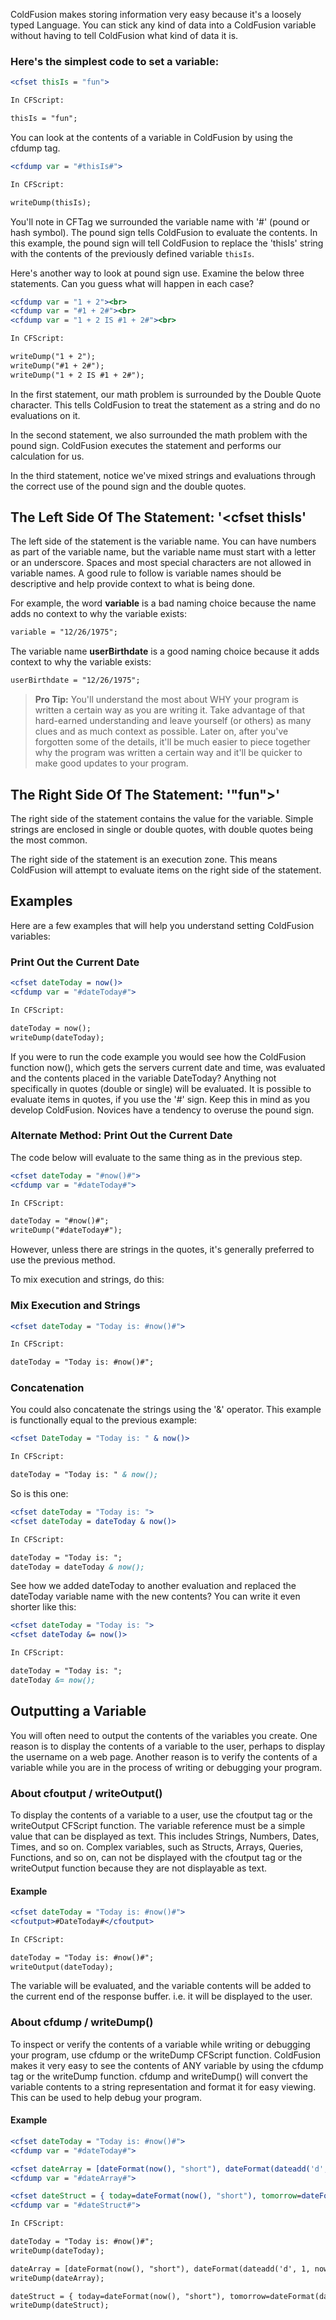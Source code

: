 ColdFusion makes storing information very easy because it's a loosely typed
Language. You can stick any kind of data into a ColdFusion variable without
having to tell ColdFusion what kind of data it is.

### Here's the simplest code to set a variable:

```cfml
<cfset thisIs = "fun">

In CFScript:

thisIs = "fun";
```

You can look at the contents of a variable in ColdFusion by using the cfdump tag.

```cfml
<cfdump var = "#thisIs#">

In CFScript:

writeDump(thisIs);
```

You'll note in CFTag we surrounded the variable name with '#' (pound or hash symbol).
The pound sign tells ColdFusion to evaluate the contents. In this  example,
the pound sign will tell ColdFusion to replace the 'thisIs' string
with the contents of the previously defined variable ``thisIs``.

Here's another way to look at pound sign use. Examine the below three
statements. Can you guess what will happen in each case?

```cfml
<cfdump var = "1 + 2"><br>
<cfdump var = "#1 + 2#"><br>
<cfdump var = "1 + 2 IS #1 + 2#"><br>

In CFScript:

writeDump("1 + 2");
writeDump("#1 + 2#");
writeDump("1 + 2 IS #1 + 2#");
```

In the first statement, our math problem is surrounded by the Double
Quote character. This tells ColdFusion to treat the statement as a
string and do no evaluations on it.

In the second statement, we also surrounded the math problem with the
pound sign. ColdFusion executes the statement and performs our
calculation for us.

In the third statement, notice we've mixed strings and evaluations
through the correct use of the pound sign and the double quotes.

## The Left Side Of The Statement: '\<cfset thisIs'

The left side of the statement is the variable name. You can have
numbers as part of the variable name, but the variable name must start
with a letter or an underscore. Spaces and most special characters are
not allowed in variable names. A good rule to follow is variable names
should be descriptive and help provide context to what is being done.

For example, the word **variable** is a bad naming choice because the
name adds no context to why the variable exists:

```cfml
variable = "12/26/1975";
```

The variable name **userBirthdate** is a good naming choice because it
adds context to why the variable exists:

```cfml
userBirthdate = "12/26/1975";
```

> **Pro Tip:** You'll understand the most about WHY your program is
> written a certain way as you are writing it. Take advantage of that
> hard-earned understanding and leave yourself (or others) as many clues
> and as much context as possible. Later on, after you've forgotten some
> of the details, it'll be much easier to piece together why the program
> was written a certain way and it'll be quicker to make good updates to
> your program.

## The Right Side Of The Statement: '"fun"\>'

The right side of the statement contains the value for the variable.
Simple strings are enclosed in single or double quotes, with double
quotes being the most common.

The right side of the statement is an execution zone. This means
ColdFusion will attempt to evaluate items on the right side of the
statement.

## Examples

Here are a few examples that will help you understand setting ColdFusion
variables:

### Print Out the Current Date

```cfml
<cfset dateToday = now()>
<cfdump var = "#dateToday#">

In CFScript:

dateToday = now();
writeDump(dateToday);
```

If you were to run the code example you would see how the ColdFusion
function now(), which gets the servers current date and time, was
evaluated and the contents placed in the variable DateToday? Anything
not specifically in quotes (double or single) will be evaluated. It is
possible to evaluate items in quotes, if you use the '#' sign. Keep this
in mind as you develop ColdFusion. Novices have a tendency to overuse
the pound sign.

### Alternate Method: Print Out the Current Date

The code below will evaluate to the same thing as in the previous step.

```cfml
<cfset dateToday = "#now()#">
<cfdump var = "#dateToday#">

In CFScript:

dateToday = "#now()#";
writeDump("#dateToday#");
```

However, unless there are strings in the quotes, it's generally
preferred to use the previous method.

To mix execution and strings, do this:

### Mix Execution and Strings

```cfml
<cfset dateToday = "Today is: #now()#">

In CFScript:

dateToday = "Today is: #now()#";
```

### Concatenation

You could also concatenate the strings using the '&' operator. This
example is functionally equal to the previous example:

```cfml
<cfset DateToday = "Today is: " & now()>

In CFScript:

dateToday = "Today is: " & now();
```

So is this one:

```cfml
<cfset dateToday = "Today is: ">
<cfset dateToday = dateToday & now()>

In CFScript:

dateToday = "Today is: ";
dateToday = dateToday & now();
```

See how we added dateToday to another evaluation and replaced the
dateToday variable name with the new contents? You can write it
even shorter like this:

```cfml
<cfset dateToday = "Today is: ">
<cfset dateToday &= now()>

In CFScript:

dateToday = "Today is: ";
dateToday &= now();
```


## Outputting a Variable

You will often need to output the contents of the variables you create.
One reason is to display the contents of a variable to the user, perhaps
to display the username on a web page. Another reason is to verify the
contents of a variable while you are in the process of writing or
debugging your program.

### About cfoutput / writeOutput()

To display the contents of a variable to a user, use the cfoutput tag or
the writeOutput CFScript function. The variable reference must be a simple
value that can be displayed as text. This includes Strings, Numbers, Dates,
Times, and so on. Complex variables, such as Structs, Arrays, Queries,
Functions, and so on, can not be displayed with the cfoutput tag or the
writeOutput function because they are not displayable as text.

#### Example

```cfml
<cfset dateToday = "Today is: #now()#">
<cfoutput>#DateToday#</cfoutput>

In CFScript:

dateToday = "Today is: #now()#";
writeOutput(dateToday);
```

The variable will be evaluated, and the variable contents will be added
to the current end of the response buffer. i.e. it will be displayed to
the user.

### About cfdump / writeDump()

To inspect or verify the contents of a variable while writing or
debugging your program, use cfdump or the writeDump CFScript function.
ColdFusion makes it very easy to see the contents of ANY variable by
using the cfdump tag or the writeDump function. cfdump and writeDump() will
convert the variable contents to a string representation and format it
for easy viewing. This can be used to help debug your program.

#### Example

```cfml
<cfset dateToday = "Today is: #now()#">
<cfdump var = "#dateToday#">

<cfset dateArray = [dateFormat(now(), "short"), dateFormat(dateadd('d', 1, now()), "short"), dateFormat(dateadd('d', 2, now()), "short")]>
<cfdump var = "#dateArray#">

<cfset dateStruct = { today=dateFormat(now(), "short"), tomorrow=dateFormat(dateadd('d', 1, now()), "short"), later=dateFormat(dateadd('d', 2, now()), "short") }>
<cfdump var = "#dateStruct#">

In CFScript:

dateToday = "Today is: #now()#";
writeDump(dateToday);

dateArray = [dateFormat(now(), "short"), dateFormat(dateadd('d', 1, now()), "short"), dateFormat(dateadd('d', 2, now()), "short")];
writeDump(dateArray);

dateStruct = { today=dateFormat(now(), "short"), tomorrow=dateFormat(dateadd('d', 1, now()), "short"), later=dateFormat(dateadd('d', 2, now()), "short") };
writeDump(dateStruct);
```

